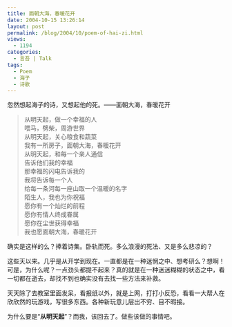 ```yaml
---
title: 面朝大海，春暖花开
date: 2004-10-15 13:26:14
layout: post
permalink: /blog/2004/10/poem-of-hai-zi.html
views:
  - 1194
categories:
  - 言吾 | Talk
tags:
  - Poem
  - 海子
  - 诗歌
---
```

忽然想起海子的诗，又想起他的死。——面朝大海，春暖花开

> 从明天起，做一个幸福的人  
> 喂马，劈柴，周游世界  
> 从明天起，关心粮食和蔬菜  
> 我有一所房子，面朝大海，春暖花开  
> 从明天起，和每一个亲人通信  
> 告诉他们我的幸福  
> 那幸福的闪电告诉我的  
> 我将告诉每一个人  
> 给每一条河每一座山取一个温暖的名字  
> 陌生人，我也为你祝福  
> 愿你有一个灿烂的前程  
> 愿你有情人终成眷属  
> 愿你在尘世获得幸福  
> 我也愿面朝大海，春暖花开

确实是这样的么？捧着诗集。卧轨而死。多么浪漫的死法、又是多么悲凉的？

这些天以来。几乎是从开学到现在。一直都是在一种迷惘之中、想考研么？想啊！可是，为什么呢？一点劲头都提不起来？真的就是在一种迷迷糊糊的状态之中，看一切都在逝去，却找不到也确实没有去找一些方法来补救。

天天除了去教室里面发呆，看报纸以外，就是上网，打打小反恐，看看一大帮人在欣欣然的玩游戏，写很多东西。各种新玩意儿层出不穷、目不暇接。

为什么要是“**从明天起**”？而我，该回去了。做些该做的事情吧。